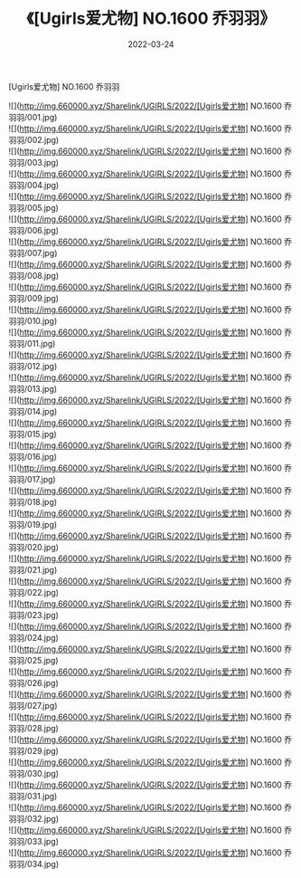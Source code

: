 ﻿---
layout: post
title:  《[Ugirls爱尤物] NO.1600 乔羽羽》
date:   2022-03-24
img: http://img.660000.xyz/Sharelink/UGIRLS/2022/[Ugirls爱尤物] NO.1600 乔羽羽/000.jpg
categories: [美女, 清纯, 唯美]
---

[Ugirls爱尤物] NO.1600 乔羽羽

 ![](http://img.660000.xyz/Sharelink/UGIRLS/2022/[Ugirls爱尤物] NO.1600 乔羽羽/001.jpg) <br>![](http://img.660000.xyz/Sharelink/UGIRLS/2022/[Ugirls爱尤物] NO.1600 乔羽羽/002.jpg) <br>![](http://img.660000.xyz/Sharelink/UGIRLS/2022/[Ugirls爱尤物] NO.1600 乔羽羽/003.jpg) <br>![](http://img.660000.xyz/Sharelink/UGIRLS/2022/[Ugirls爱尤物] NO.1600 乔羽羽/004.jpg) <br>![](http://img.660000.xyz/Sharelink/UGIRLS/2022/[Ugirls爱尤物] NO.1600 乔羽羽/005.jpg) <br>![](http://img.660000.xyz/Sharelink/UGIRLS/2022/[Ugirls爱尤物] NO.1600 乔羽羽/006.jpg) <br>![](http://img.660000.xyz/Sharelink/UGIRLS/2022/[Ugirls爱尤物] NO.1600 乔羽羽/007.jpg) <br>![](http://img.660000.xyz/Sharelink/UGIRLS/2022/[Ugirls爱尤物] NO.1600 乔羽羽/008.jpg) <br>![](http://img.660000.xyz/Sharelink/UGIRLS/2022/[Ugirls爱尤物] NO.1600 乔羽羽/009.jpg) <br>![](http://img.660000.xyz/Sharelink/UGIRLS/2022/[Ugirls爱尤物] NO.1600 乔羽羽/010.jpg) <br>![](http://img.660000.xyz/Sharelink/UGIRLS/2022/[Ugirls爱尤物] NO.1600 乔羽羽/011.jpg) <br>![](http://img.660000.xyz/Sharelink/UGIRLS/2022/[Ugirls爱尤物] NO.1600 乔羽羽/012.jpg) <br>![](http://img.660000.xyz/Sharelink/UGIRLS/2022/[Ugirls爱尤物] NO.1600 乔羽羽/013.jpg) <br>![](http://img.660000.xyz/Sharelink/UGIRLS/2022/[Ugirls爱尤物] NO.1600 乔羽羽/014.jpg) <br>![](http://img.660000.xyz/Sharelink/UGIRLS/2022/[Ugirls爱尤物] NO.1600 乔羽羽/015.jpg) <br>![](http://img.660000.xyz/Sharelink/UGIRLS/2022/[Ugirls爱尤物] NO.1600 乔羽羽/016.jpg) <br>![](http://img.660000.xyz/Sharelink/UGIRLS/2022/[Ugirls爱尤物] NO.1600 乔羽羽/017.jpg) <br>![](http://img.660000.xyz/Sharelink/UGIRLS/2022/[Ugirls爱尤物] NO.1600 乔羽羽/018.jpg) <br>![](http://img.660000.xyz/Sharelink/UGIRLS/2022/[Ugirls爱尤物] NO.1600 乔羽羽/019.jpg) <br>![](http://img.660000.xyz/Sharelink/UGIRLS/2022/[Ugirls爱尤物] NO.1600 乔羽羽/020.jpg) <br>![](http://img.660000.xyz/Sharelink/UGIRLS/2022/[Ugirls爱尤物] NO.1600 乔羽羽/021.jpg) <br>![](http://img.660000.xyz/Sharelink/UGIRLS/2022/[Ugirls爱尤物] NO.1600 乔羽羽/022.jpg) <br>![](http://img.660000.xyz/Sharelink/UGIRLS/2022/[Ugirls爱尤物] NO.1600 乔羽羽/023.jpg) <br>![](http://img.660000.xyz/Sharelink/UGIRLS/2022/[Ugirls爱尤物] NO.1600 乔羽羽/024.jpg) <br>![](http://img.660000.xyz/Sharelink/UGIRLS/2022/[Ugirls爱尤物] NO.1600 乔羽羽/025.jpg) <br>![](http://img.660000.xyz/Sharelink/UGIRLS/2022/[Ugirls爱尤物] NO.1600 乔羽羽/026.jpg) <br>![](http://img.660000.xyz/Sharelink/UGIRLS/2022/[Ugirls爱尤物] NO.1600 乔羽羽/027.jpg) <br>![](http://img.660000.xyz/Sharelink/UGIRLS/2022/[Ugirls爱尤物] NO.1600 乔羽羽/028.jpg) <br>![](http://img.660000.xyz/Sharelink/UGIRLS/2022/[Ugirls爱尤物] NO.1600 乔羽羽/029.jpg) <br>![](http://img.660000.xyz/Sharelink/UGIRLS/2022/[Ugirls爱尤物] NO.1600 乔羽羽/030.jpg) <br>![](http://img.660000.xyz/Sharelink/UGIRLS/2022/[Ugirls爱尤物] NO.1600 乔羽羽/031.jpg) <br>![](http://img.660000.xyz/Sharelink/UGIRLS/2022/[Ugirls爱尤物] NO.1600 乔羽羽/032.jpg) <br>![](http://img.660000.xyz/Sharelink/UGIRLS/2022/[Ugirls爱尤物] NO.1600 乔羽羽/033.jpg) <br>![](http://img.660000.xyz/Sharelink/UGIRLS/2022/[Ugirls爱尤物] NO.1600 乔羽羽/034.jpg) <br>